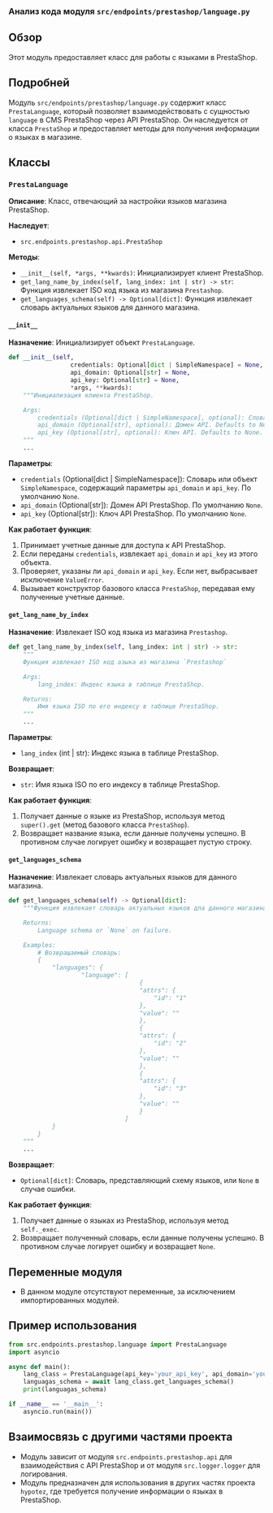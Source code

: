 ### Анализ кода модуля `src/endpoints/prestashop/language.py`

## Обзор

Этот модуль предоставляет класс для работы с языками в PrestaShop.

## Подробней

Модуль `src/endpoints/prestashop/language.py` содержит класс `PrestaLanguage`, который позволяет взаимодействовать с сущностью `language` в CMS PrestaShop через API PrestaShop. Он наследуется от класса `PrestaShop` и предоставляет методы для получения информации о языках в магазине.

## Классы

### `PrestaLanguage`

**Описание**: Класс, отвечающий за настройки языков магазина PrestaShop.

**Наследует**:

-   `src.endpoints.prestashop.api.PrestaShop`

**Методы**:

-   `__init__(self, *args, **kwards)`: Инициализирует клиент PrestaShop.
-   `get_lang_name_by_index(self, lang_index: int | str) -> str`: Функция извлекает ISO код языка из магазина `Prestashop`.
-   `get_languages_schema(self) -> Optional[dict]`: Функция извлекает словарь актуальных языков для данного магазина.

#### `__init__`

**Назначение**: Инициализирует объект `PrestaLanguage`.

```python
def __init__(self, 
                 credentials: Optional[dict | SimpleNamespace] = None, 
                 api_domain: Optional[str] = None, 
                 api_key: Optional[str] = None, 
                 *args, **kwards):
    """Инициализация клиента PrestaShop.

    Args:
        credentials (Optional[dict | SimpleNamespace], optional): Словарь или объект SimpleNamespace с параметрами `api_domain` и `api_key`. Defaults to None.
        api_domain (Optional[str], optional): Домен API. Defaults to None.
        api_key (Optional[str], optional): Ключ API. Defaults to None.
    """
    ...
```

**Параметры**:

-   `credentials` (Optional[dict | SimpleNamespace]): Словарь или объект `SimpleNamespace`, содержащий параметры `api_domain` и `api_key`. По умолчанию `None`.
-   `api_domain` (Optional[str]): Домен API PrestaShop. По умолчанию `None`.
-   `api_key` (Optional[str]): Ключ API PrestaShop. По умолчанию `None`.

**Как работает функция**:

1.  Принимает учетные данные для доступа к API PrestaShop.
2.  Если переданы `credentials`, извлекает `api_domain` и `api_key` из этого объекта.
3.  Проверяет, указаны ли `api_domain` и `api_key`. Если нет, выбрасывает исключение `ValueError`.
4.  Вызывает конструктор базового класса `PrestaShop`, передавая ему полученные учетные данные.

#### `get_lang_name_by_index`

**Назначение**: Извлекает ISO код языка из магазина `Prestashop`.

```python
def get_lang_name_by_index(self, lang_index: int | str) -> str:
    """
    Функция извлекает ISO код азыка из магазина `Prestashop`

    Args:
        lang_index: Индекс языка в таблице PrestaShop.

    Returns:
        Имя языка ISO по его индексу в таблице PrestaShop.
    """
    ...
```

**Параметры**:

-   `lang_index` (int | str): Индекс языка в таблице PrestaShop.

**Возвращает**:

-   `str`: Имя языка ISO по его индексу в таблице PrestaShop.

**Как работает функция**:

1.  Получает данные о языке из PrestaShop, используя метод `super().get` (метод базового класса `PrestaShop`).
2.  Возвращает название языка, если данные получены успешно. В противном случае логирует ошибку и возвращает пустую строку.

#### `get_languages_schema`

**Назначение**: Извлекает словарь актуальных языков для данного магазина.

```python
def get_languages_schema(self) -> Optional[dict]:
    """Функция извлекает словарь актуальных языков дла данного магазина.

    Returns:
        Language schema or `None` on failure.

    Examples:
        # Возвращаемый словарь:
        {
            "languages": {
                    "language": [
                                    {
                                    "attrs": {
                                        "id": "1"
                                    },
                                    "value": ""
                                    },
                                    {
                                    "attrs": {
                                        "id": "2"
                                    },
                                    "value": ""
                                    },
                                    {
                                    "attrs": {
                                        "id": "3"
                                    },
                                    "value": ""
                                    }
                                ]
            }
        }
    """
    ...
```

**Возвращает**:

-   `Optional[dict]`: Словарь, представляющий схему языков, или `None` в случае ошибки.

**Как работает функция**:

1.  Получает данные о языках из PrestaShop, используя метод `self._exec`.
2.  Возвращает полученный словарь, если данные получены успешно. В противном случае логирует ошибку и возвращает `None`.

## Переменные модуля

-   В данном модуле отсутствуют переменные, за исключением импортированных модулей.

## Пример использования

```python
from src.endpoints.prestashop.language import PrestaLanguage
import asyncio

async def main():
    lang_class = PrestaLanguage(api_key='your_api_key', api_domain='your_domain')
    languagas_schema = await lang_class.get_languages_schema()
    print(languagas_schema)

if __name__ == '__main__':
    asyncio.run(main())
```

## Взаимосвязь с другими частями проекта

-   Модуль зависит от модуля `src.endpoints.prestashop.api` для взаимодействия с API PrestaShop и от модуля `src.logger.logger` для логирования.
-   Модуль предназначен для использования в других частях проекта `hypotez`, где требуется получение информации о языках в PrestaShop.